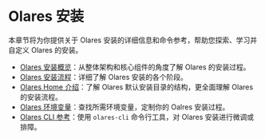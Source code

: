 # Olares 安装

本章节将为你提供关于 Olares 安装的详细信息和命令参考，帮助您探索、学习并自定义 Olares 的安装。

- [Olares 安装概览](installation-overview.md)：从整体架构和核心组件的角度了解 Olares 的安装过程。
- [Olares 安装流程](installation-process.md)：详细了解 Olares 安装的各个阶段。
- [Olares Home 介绍](olares-home.md)：了解 Olares 默认安装目录的结构，更全面理解 Olares 的安装流程。
- [Olares 环境变量](environment-variables.md)：查找所需环境变量，定制你的 Oalres 安装过程。
- [Olares CLI 参考](./index.md)：使用 `olares-cli` 命令行工具，对 Olares 安装进行微调或排障。